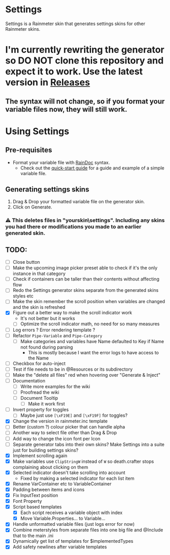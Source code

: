 # Settings

Settings is a Rainmeter skin that generates settings skins for other Rainmeter skins.

# I'm currently rewriting the generator so DO NOT clone this repository and expect it to work. Use the latest version in [Releases](https://github.com/sceleri/settings/releases)

## The syntax will not change, so if you format your variable files now, they will still work.

# Using Settings

## Pre-requisites

- Format your variable file with [RainDoc](https://github.com/sceleri/settings/wiki/RainDoc-syntax) syntax.
  - Check out the [quick-start guide](https://github.com/sceleri/settings/wiki) for a guide and example of a simple variable file.

## Generating settings skins

1.  Drag & Drop your formatted variable file on the generator skin.
2.  Click on Generate.

### :warning: This deletes files in "yourskin\settings". Including any skins you had there or modifications you made to an earlier generated skin.

## TODO:

- [ ] Close button
- [ ] Make the upcoming image picker preset able to check if it's the only instance in that category
- [ ] Check if containers can be taller than their contents without affecting flow
- [ ] Redo the Settings generator skins separate from the generated skins styles etc
- [ ] Make the skin remember the scroll position when variables are changed and the skin is refreshed
- [x] Figure out a better way to make the scroll indicator work
  - It's not better but it works
  - [ ] Optimize the scroll indicator math, no need for so many measures
- [ ] Log errors ? Error rendering template ?
- [ ] Refactor `Pipe-Variable` and `Pipe-Category`
  - [ ] Make categories and variables have Name defaulted to Key if Name not found during parsing
    - This is mostly because I want the error logs to have access to the Name
- [ ] Checkbox for auto-inject
- [ ] Test if file needs to be in @Resources or its subdirectory
- [ ] Make the "delete all files" red when hovering over "Generate & Inject"
- [ ] Documentation
  - [ ] Write more examples for the wiki
  - [ ] Proofread the wiki
  - [ ] Document Tooltip
    - [ ] Make it work first
- [ ] Invert property for toggles
  - [ ] Maybe just use `[\xF19E]` and `[\xF19F]` for toggles?
- [x] Change the version in rainmeter.inc template
- [ ] Better (custom ?) colour picker that can handle alpha
- [ ] Another way to select file other than Drag & Drop
- [ ] Add way to change the icon font per Icon
- [ ] Separate generator tabs into their own skins? Make Settings into a suite just for building settings skins?
- [x] Implement scrolling again
- [x] Make variables use `ClipStringW` instead of `W` so death.crafter stops complaining about clicking on them
- [x] Selected indicator doesn't take scrolling into account
  - Fixed by making a selected indicator for each list item
- [x] Rename VarContainer etc to VariableContainer
- [x] Padding between items and icons
- [x] Fix InputText position
- [x] Font Property
- [x] Script based templates
  - [x] Each script receives a variable object with index
  - [x] Move Variable.Properties... to Variable...
- [x] Handle unformatted variable files (just logs error for now)
- [x] Combine meterstyles from separate files into one big file and @Include that to the main .ini
- [x] Dynamically get list of templates for $implementedTypes
- [x] Add safety newlines after variable templates
